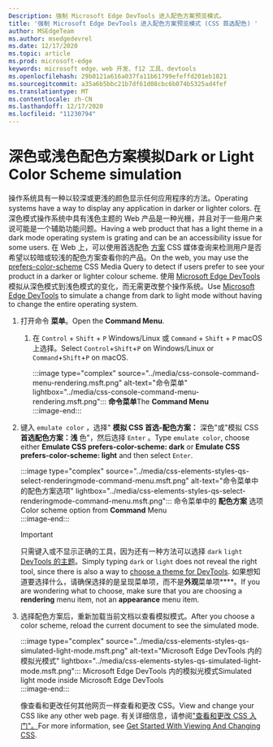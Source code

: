 ```yaml
---
Description: 强制 Microsoft Edge DevTools 进入配色方案预览模式。
title: '强制 Microsoft Edge DevTools 进入配色方案预览模式 (CSS 首选配色) '
author: MSEdgeTeam
ms.author: msedgedevrel
ms.date: 12/17/2020
ms.topic: article
ms.prod: microsoft-edge
keywords: microsoft edge、web 开发、f12 工具、devtools
ms.openlocfilehash: 29b0121a616a037fa11b61799efeffd201eb1821
ms.sourcegitcommit: a35a6b5bbc21b7df61d08cbc6b074b5325ad4fef
ms.translationtype: MT
ms.contentlocale: zh-CN
ms.lasthandoff: 12/17/2020
ms.locfileid: "11230794"
---
```

# <span data-ttu-id="45755-104">深色或浅色配色方案模拟</span><span class="sxs-lookup"><span data-stu-id="45755-104">Dark or Light Color Scheme simulation</span></span>  

<span data-ttu-id="45755-105">操作系统具有一种以较深或更浅的颜色显示任何应用程序的方法。</span><span class="sxs-lookup"><span data-stu-id="45755-105">Operating systems have a way to display any application in darker or lighter colors.</span></span>  <span data-ttu-id="45755-106">在深色模式操作系统中具有浅色主题的 Web 产品是一种光栅，并且对于一些用户来说可能是一个辅助功能问题。</span><span class="sxs-lookup"><span data-stu-id="45755-106">Having a web product that has a light theme in a dark mode operating system is grating and can be an accessibility issue for some users.</span></span>  <span data-ttu-id="45755-107">在 Web 上，可以使用首选配色 [方案][MDNPrefersColorScheme] CSS 媒体查询来检测用户是否希望以较暗或较浅的配色方案查看你的产品。</span><span class="sxs-lookup"><span data-stu-id="45755-107">On the web, you may use the [prefers-color-scheme][MDNPrefersColorScheme] CSS Media Query to detect if users prefer to see your product in a darker or lighter colour scheme.</span></span>  <span data-ttu-id="45755-108">使用 [Microsoft Edge DevTools][DevtoolsGuideChromiumMain] 模拟从深色模式到浅色模式的变化，而无需更改整个操作系统。</span><span class="sxs-lookup"><span data-stu-id="45755-108">Use [Microsoft Edge DevTools][DevtoolsGuideChromiumMain] to simulate a change from dark to light mode without having to change the entire operating system.</span></span>  

1.  <span data-ttu-id="45755-109">打开命令 **菜单**。</span><span class="sxs-lookup"><span data-stu-id="45755-109">Open the **Command Menu**.</span></span>  
    1.  <span data-ttu-id="45755-110">在 `Control` + `Shift` + `P` Windows/Linux 或 `Command` + `Shift` + `P` macOS 上选择。</span><span class="sxs-lookup"><span data-stu-id="45755-110">Select `Control`+`Shift`+`P`  on Windows/Linux or `Command`+`Shift`+`P` on macOS.</span></span>  
        
        :::image type="complex" source="../media/css-console-command-menu-rendering.msft.png" alt-text="命令菜单" lightbox="../media/css-console-command-menu-rendering.msft.png":::
           <span data-ttu-id="45755-112">**命令菜单**</span><span class="sxs-lookup"><span data-stu-id="45755-112">The **Command Menu**</span></span>  
        :::image-end:::  
        
1.  <span data-ttu-id="45755-113">键入 `emulate color` ，选择" **模拟 CSS 首选-配色方案：** 深色"或"模拟 CSS **首选配色方案：浅** 色"，然后选择 `Enter` 。</span><span class="sxs-lookup"><span data-stu-id="45755-113">Type `emulate color`, choose either **Emulate CSS prefers-color-scheme: dark** or **Emulate CSS prefers-color-scheme: light** and then select `Enter`.</span></span>  
    
    :::image type="complex" source="../media/css-elements-styles-qs-select-renderingmode-command-menu.msft.png" alt-text="命令菜单中的配色方案选项" lightbox="../media/css-elements-styles-qs-select-renderingmode-command-menu.msft.png":::
       <span data-ttu-id="45755-115">命令菜单中的 **配色方案** 选项</span><span class="sxs-lookup"><span data-stu-id="45755-115">Color scheme option from **Command** Menu</span></span>  
    :::image-end:::  
    
    > [!IMPORTANT]
    > <span data-ttu-id="45755-116">只需键入或不显示正确的工具，因为还有一种方法可以选择 `dark` `light` [DevTools 的主题][DevtoolsGuideChromiumCustomizeDarkTheme]。</span><span class="sxs-lookup"><span data-stu-id="45755-116">Simply typing `dark` or `light` does not reveal the right tool, since there is also a way to [choose a theme for DevTools][DevtoolsGuideChromiumCustomizeDarkTheme].</span></span>  <span data-ttu-id="45755-117">如果想知道要选择什么，请确保选择的是呈现菜单项，而不是**外观**菜单项\*\*\*\*。</span><span class="sxs-lookup"><span data-stu-id="45755-117">If you are wondering what to choose, make sure that you are choosing a **rendering** menu item, not an **appearance** menu item.</span></span>  

1.  <span data-ttu-id="45755-118">选择配色方案后，重新加载当前文档以查看模拟模式。</span><span class="sxs-lookup"><span data-stu-id="45755-118">After you choose a color scheme, reload the current document to see the simulated mode.</span></span>  
    
    :::image type="complex" source="../media/css-elements-styles-qs-simulated-light-mode.msft.png" alt-text="Microsoft Edge DevTools 内的模拟光模式" lightbox="../media/css-elements-styles-qs-simulated-light-mode.msft.png":::
       <span data-ttu-id="45755-120">Microsoft Edge DevTools 内的模拟光模式</span><span class="sxs-lookup"><span data-stu-id="45755-120">Simulated light mode inside Microsoft Edge DevTools</span></span>  
    :::image-end:::  
    
    <span data-ttu-id="45755-121">像查看和更改任何其他网页一样查看和更改 CSS。</span><span class="sxs-lookup"><span data-stu-id="45755-121">View and change your CSS like any other web page.</span></span>  <span data-ttu-id="45755-122">有关详细信息，请参阅["查看和更改 CSS 入门"。][DevtoolsGuideChromiumCssIndex]</span><span class="sxs-lookup"><span data-stu-id="45755-122">For more information, see [Get Started With Viewing And Changing CSS][DevtoolsGuideChromiumCssIndex].</span></span>  

<!-- links -->  

[DevtoolsGuideChromiumMain]: ../index.md "Microsoft Edge (Chromium) 开发人员工具 |Microsoft Docs"  
[DevtoolsGuideChromiumCustomizeDarkTheme]: ../customize/dark-theme.md "在 Microsoft Edge DevTools 中启用深色主题 |Microsoft Docs"
[DevtoolsGuideChromiumCssIndex]: ../css/index.md "查看和更改 CSS 入门 |Microsoft Docs"  

[MDNPrefersColorScheme]: https://developer.mozilla.org/docs/Web/CSS/@media/prefers-color-scheme "prefers-color-scheme |MDN"  
